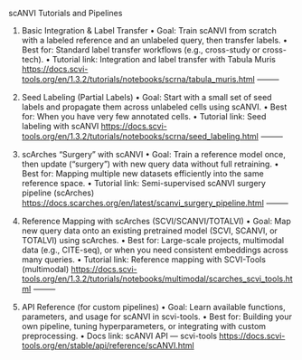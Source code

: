 
scANVI Tutorials and Pipelines

1. Basic Integration & Label Transfer
	•	Goal: Train scANVI from scratch with a labeled reference and an unlabeled query, then transfer labels.
	•	Best for: Standard label transfer workflows (e.g., cross-study or cross-tech).
	•	Tutorial link: Integration and label transfer with Tabula Muris
https://docs.scvi-tools.org/en/1.3.2/tutorials/notebooks/scrna/tabula_muris.html
⸻

2. Seed Labeling (Partial Labels)
	•	Goal: Start with a small set of seed labels and propagate them across unlabeled cells using scANVI.
	•	Best for: When you have very few annotated cells.
	•	Tutorial link: Seed labeling with scANVI
https://docs.scvi-tools.org/en/1.3.2/tutorials/notebooks/scrna/seed_labeling.html
⸻

3. scArches “Surgery” with scANVI
	•	Goal: Train a reference model once, then update (“surgery”) with new query data without full retraining.
	•	Best for: Mapping multiple new datasets efficiently into the same reference space.
	•	Tutorial link: Semi-supervised scANVI surgery pipeline (scArches)
https://docs.scarches.org/en/latest/scanvi_surgery_pipeline.html
⸻

4. Reference Mapping with scArches (SCVI/SCANVI/TOTALVI)
	•	Goal: Map new query data onto an existing pretrained model (SCVI, SCANVI, or TOTALVI) using scArches.
	•	Best for: Large-scale projects, multimodal data (e.g., CITE-seq), or when you need consistent embeddings across many queries.
	•	Tutorial link: Reference mapping with SCVI-Tools (multimodal)
https://docs.scvi-tools.org/en/1.3.2/tutorials/notebooks/multimodal/scarches_scvi_tools.html
⸻

5. API Reference (for custom pipelines)
	•	Goal: Learn available functions, parameters, and usage for scANVI in scvi-tools.
	•	Best for: Building your own pipeline, tuning hyperparameters, or integrating with custom preprocessing.
	•	Docs link: scANVI API — scvi-tools
https://docs.scvi-tools.org/en/stable/api/reference/scANVI.html